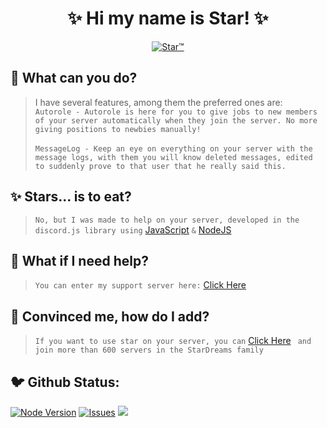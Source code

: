 <h1 align="center">✨ Hi my name is Star! ✨</h1>

<p align="center">
<a href="https://top.gg/bot/719524114536333342">
    <img src="https://top.gg/api/widget/719524114536333342.svg" alt="Star™" />
</a>
</p>

## 🤔 What can you do?
> I have several features, among them the preferred ones are:<br>
```Autorole - Autorole is here for you to give jobs to new members of your server automatically when they join the server. No more giving positions to newbies manually!```<br><br>```MessageLog - Keep an eye on everything on your server with the message logs, with them you will know deleted messages, edited to suddenly prove to that user that he really said this.```
## ✨ Stars... is to eat?
> ```No, but I was made to help on your server, developed in the discord.js library using``` [JavaScript](https://developer.mozilla.org/en-US/docs/Web/JavaScript) ```&``` [NodeJS](https://nodejs.org/en/)
## 💁 What if I need help?
> ```You can enter my support server here:``` [Click Here](https://discord.gg/2pFH6Yy)
## 🥳 Convinced me, how do I add?
> ```If you want to use star on your server, you can``` [Click Here](https://discord.com/oauth2/authorize?client_id=719524114536333342&scope=bot&permissions=805432446) ``` and join more than 600 servers in the StarDreams family```
## 🐦 Github Status:
[![Node Version](https://img.shields.io/badge/Node.JS-43853D.svg?style=for-the-badge&logo=node.js&logoColor=white)](https://nodejs.org/en/download/) [![Issues](https://img.shields.io/github/issues/yADGithub/starbot?style=for-the-badge&color=green)](https://github.com/yADGithub/starbot/issues) [![](https://img.shields.io/github/issues-pr/yADGithub/starbot?style=for-the-badge&color=green)](https://github.com/yADGithub/starbot/pulls)